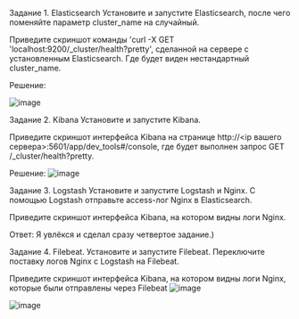 Задание 1. Elasticsearch
Установите и запустите Elasticsearch, после чего поменяйте параметр cluster_name на случайный.

Приведите скриншот команды 'curl -X GET 'localhost:9200/_cluster/health?pretty', сделанной на сервере с установленным Elasticsearch. Где будет виден нестандартный cluster_name.

Решение:

![image](https://github.com/Franky12111990/sdb-homeworks/assets/121640886/293f907f-1484-4c2b-8922-8e969f7fda65)


Задание 2. Kibana
Установите и запустите Kibana.

Приведите скриншот интерфейса Kibana на странице http://<ip вашего сервера>:5601/app/dev_tools#/console, где будет выполнен запрос GET /_cluster/health?pretty.

Решение:
![image](https://github.com/Franky12111990/sdb-homeworks/assets/121640886/9dc1f689-7870-4210-9374-be0613a47a43)


Задание 3. Logstash
Установите и запустите Logstash и Nginx. С помощью Logstash отправьте access-лог Nginx в Elasticsearch.

Приведите скриншот интерфейса Kibana, на котором видны логи Nginx.

Ответ:
Я увлёкся и сделал сразу четвертое задание.)

Задание 4. Filebeat.
Установите и запустите Filebeat. Переключите поставку логов Nginx с Logstash на Filebeat.

Приведите скриншот интерфейса Kibana, на котором видны логи Nginx, которые были отправлены через Filebeat
![image](https://github.com/Franky12111990/sdb-homeworks/assets/121640886/dfb7acca-1b1a-402c-83e3-4bb80cb15365)

![image](https://github.com/Franky12111990/sdb-homeworks/assets/121640886/756b1adb-7cae-4f96-9063-be263e65e6db)

